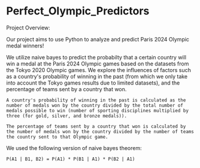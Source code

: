 # Perfect_Olympic_Predictors

Project Overview:

Our project aims to use Python to analyze and predict Paris 2024 Olympic medal winners!

We utilize naive bayes to predict the probabilty that a certain country will win a medal at the Paris 2024 Olympic games based on the datasets from the Tokyo 2020 Olympic games. We explore the influences of factors such as a country's probability of winning in the past (from which we only take into account the Tokyo games results due to limited datasets), and the percentage of teams sent by a country that won.

    A country's probability of winning in the past is calculated as the number of medals won by the country divided by the total number of medals possible to win (number of sporting disciplines multiplied by three (for gold, silver, and bronze medals)).

    The percentage of teams sent by a country that won is calculated by the number of medals won by the country divided by the number of teams the country sent to that Olympic game.

We used the following version of naive bayes theorem:

    P(A1 | B1, B2) = P(A1) * P(B1 | A1) * P(B2 | A1)
